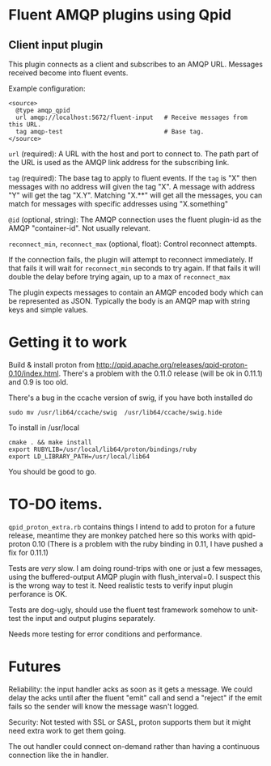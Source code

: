 # Fluent AMQP plugins using Qpid

## Client input plugin

This plugin connects as a client and subscribes to an AMQP URL. Messages
received become into fluent events.

Example configuration:

    <source>
      @type amqp_qpid
      url amqp://localhost:5672/fluent-input   # Receive messages from this URL.
      tag amqp-test                            # Base tag.
    </source>

`url` (required): A URL with the host and port to connect to. The path part of the URL is
used as the AMQP link address for the subscribing link.

`tag` (required): The base tag to apply to fluent events. If the `tag` is "X"
then messages with no address will given the tag "X". A message with address "Y"
will get the tag "X.Y". Matching "X.**" will get all the messages, you can match
for messages with specific addresses using "X.something"

`@id` (optional, string): The AMQP connection uses the fluent plugin-id as the AMQP
"container-id". Not usually relevant.

`reconnect_min`, `reconnect_max` (optional, float): Control reconnect attempts.

If the connection fails, the plugin will attempt to reconnect immediately. If
that fails it will wait for `reconnect_min` seconds to try again. If that fails
it will double the delay before trying again, up to a max of `reconnect_max`

The plugin expects messages to contain an AMQP encoded body which can be
represented as JSON. Typically the body is an AMQP map with string keys and
simple values.

# Getting it to work

Build & install proton from http://qpid.apache.org/releases/qpid-proton-0.10/index.html.
There's a problem with the 0.11.0 release (will be ok in 0.11.1) and 0.9 is too old.

There's a bug in the ccache version of swig, if you have both installed do

    sudo mv /usr/lib64/ccache/swig  /usr/lib64/ccache/swig.hide

To install in /usr/local

    cmake . && make install 
    export RUBYLIB=/usr/local/lib64/proton/bindings/ruby
    export LD_LIBRARY_PATH=/usr/local/lib64

You should be good to go.

# TO-DO items.

`qpid_proton_extra.rb` contains things I intend to add to proton for a future
release, meantime they are monkey patched here so this works with qpid-proton 0.10
(There is a problem with the ruby binding in 0.11, I have pushed a fix for 0.11.1)

Tests are *very* slow. I am doing round-trips with one or just a few messages,
using the buffered-output AMQP plugin with flush_interval=0. I suspect this is
the wrong way to test it. Need realistic tests to verify input plugin perforance
is OK.

Tests are dog-ugly, should use the fluent test framework somehow to unit-test
the input and output plugins separately.

Needs more testing for error conditions and performance.

# Futures

Reliability: the input handler acks as soon as it gets a message. We could delay
the acks until after the fluent "emit" call and send a "reject" if the emit
fails so the sender will know the message wasn't logged.

Security: Not tested with SSL or SASL, proton supports them but it might need
extra work to get them going.

The out handler could connect on-demand rather than having a continuous
connection like the in handler.


